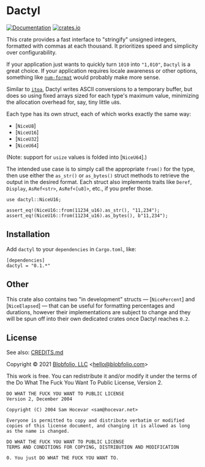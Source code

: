 # Dactyl

[![Documentation](https://docs.rs/dactyl/badge.svg)](https://docs.rs/dactyl/)
[![crates.io](https://img.shields.io/crates/v/dactyl.svg)](https://crates.io/crates/dactyl)

This crate provides a fast interface to "stringify" unsigned integers, formatted with commas at each thousand. It prioritizes speed and simplicity over configurability.

If your application just wants to quickly turn `1010` into `"1,010"`, `Dactyl` is a great choice. If your application requires locale awareness or other options, something like [`num-format`](https://crates.io/crates/num-format) would probably make more sense.

Similar to [`itoa`](https://crates.io/crates/itoa), Dactyl writes ASCII conversions to a temporary buffer, but does so using fixed arrays sized for each type's maximum value, minimizing the allocation overhead for, say, tiny little `u8`s.

Each type has its own struct, each of which works exactly the same way:

* [`NiceU8`]
* [`NiceU16`]
* [`NiceU32`]
* [`NiceU64`]

(Note: support for `usize` values is folded into [`NiceU64`].)

The intended use case is to simply call the appropriate `from()` for the type, then use either the `as_str()` or `as_bytes()` struct methods to retrieve the output in the desired format. Each struct also implements traits like `Deref`, `Display`, `AsRef<str>`, `AsRef<[u8]>`, etc., if you prefer those.

```
use dactyl::NiceU16;

assert_eq!(NiceU16::from(11234_u16).as_str(), "11,234");
assert_eq!(NiceU16::from(11234_u16).as_bytes(), b"11,234");
```



## Installation

Add `dactyl` to your `dependencies` in `Cargo.toml`, like:

```
[dependencies]
dactyl = "0.1.*"
```



## Other

This crate also contains two "in development" structs — [`NicePercent`] and [`NiceElapsed`] — that can be useful for formatting percentages and durations, however their implementations are subject to change and they will be spun off into their own dedicated crates once Dactyl reaches `0.2`.



## License

See also: [CREDITS.md](CREDITS.md)

Copyright © 2021 [Blobfolio, LLC](https://blobfolio.com) &lt;hello@blobfolio.com&gt;

This work is free. You can redistribute it and/or modify it under the terms of the Do What The Fuck You Want To Public License, Version 2.

    DO WHAT THE FUCK YOU WANT TO PUBLIC LICENSE
    Version 2, December 2004
    
    Copyright (C) 2004 Sam Hocevar <sam@hocevar.net>
    
    Everyone is permitted to copy and distribute verbatim or modified
    copies of this license document, and changing it is allowed as long
    as the name is changed.
    
    DO WHAT THE FUCK YOU WANT TO PUBLIC LICENSE
    TERMS AND CONDITIONS FOR COPYING, DISTRIBUTION AND MODIFICATION
    
    0. You just DO WHAT THE FUCK YOU WANT TO.
